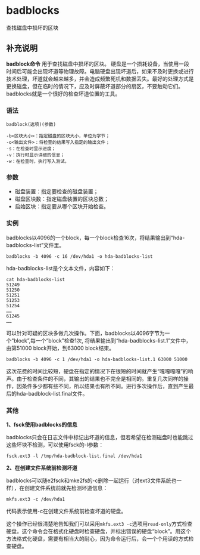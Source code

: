 badblocks
===

查找磁盘中损坏的区块

## 补充说明

**badblock命令** 用于查找磁盘中损坏的区块。 硬盘是一个损耗设备，当使用一段时间后可能会出现坏道等物理故障。电脑硬盘出现坏道后，如果不及时更换或进行技术处理，坏道就会越来越多，并会造成频繁死机和数据丢失。最好的处理方式是更换磁盘，但在临时的情况下，应及时屏蔽坏道部分的扇区，不要触动它们。badblocks就是一个很好的检查坏道位置的工具。

### 语法  

```
badblock(选项)(参数)
```

  

```
-b<区块大小>：指定磁盘的区块大小，单位为字节；
-o<输出文件>：将检查的结果写入指定的输出文件；
-s：在检查时显示进度；
-v：执行时显示详细的信息；
-w：在检查时，执行写入测试。
```

### 参数  

*   磁盘装置：指定要检查的磁盘装置；
*   磁盘区块数：指定磁盘装置的区块总数；
*   启始区块：指定要从哪个区块开始检查。

### 实例  

badblocks以4096的一个block，每一个block检查16次，将结果输出到“hda-badblocks-list”文件里。

```
badblocks -b 4096 -c 16 /dev/hda1 -o hda-badblocks-list
```

hda-badblocks-list是个文本文件，内容如下：

```
cat hda-badblocks-list
51249
51250
51251
51253
51254
……
61245
……
```

可以针对可疑的区块多做几次操作。下面，badblocks以4096字节为一个“block”,每一个“block”检查1次, 将结果输出到“hda-badblocks-list.1”文件中，由第51000 block开始，到63000 block结束。

```
badblocks -b 4096 -c 1 /dev/hda1 -o hda-badblocks-list.1 63000 51000
```

这次花费的时间比较短，硬盘在指定的情况下在很短的时间就产生“嘎嘎嘎嘎”的响声。由于检查条件的不同，其输出的结果也不完全是相同的。重复几次同样的操作，因条件多少都有些不同，所以结果也有所不同。进行多次操作后，直到产生最后的hda-badblock-list.final文件。

### 其他  

 **1、fsck使用badblocks的信息** 

badblocks只会在日志文件中标记出坏道的信息，但若希望在检测磁盘时也能跳过这些坏块不检测，可以使用fsck的-l参数：

```
fsck.ext3 -l /tmp/hda-badblock-list.final /dev/hda1
```

 **2、在创建文件系统前检测坏道** 

badblocks可以随e2fsck和mke2fs的-c删除一起运行（对ext3文件系统也一样），在创建文件系统前就先检测坏道信息：

```
mkfs.ext3 -c /dev/hda1
```

代码表示使用-c在创建文件系统前检查坏道的硬盘。

这个操作已经很清楚地告知我们可以采用`mkfs.ext3 -c`选项用`read-only`方式检查硬盘。这个命令会在格式化硬盘时检查硬盘，并标出错误的硬盘“block”。用这个方法格式化硬盘，需要有相当大的耐心，因为命令运行后，会一个个用读的方式检查硬盘。


